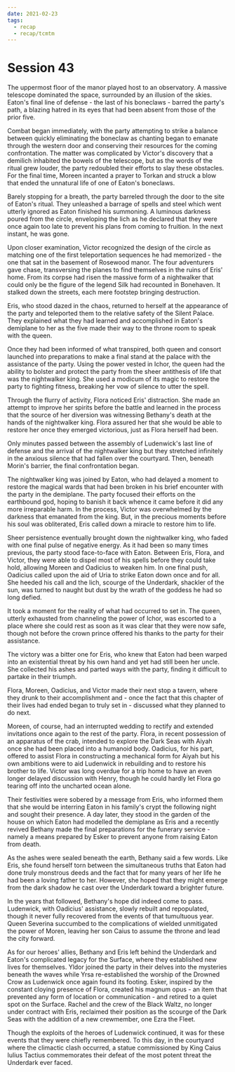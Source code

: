 ```yaml
---
date: 2021-02-23
tags:
  - recap
  - recap/tcmtm
---
```

# Session 43

The uppermost floor of the manor played host to an observatory. A massive telescope dominated the space, surrounded by an illusion of the skies. Eaton's final line of defense - the last of his boneclaws - barred the party's path, a blazing hatred in its eyes that had been absent from those of the prior five.

Combat began immediately, with the party attempting to strike a balance between quickly eliminating the boneclaw as chanting began to emanate through the western door and conserving their resources for the coming confrontation. The matter was complicated by Victor's discovery that a demilich inhabited the bowels of the telescope, but as the words of the ritual grew louder, the party redoubled their efforts to slay these obstacles. For the final time, Moreen incanted a prayer to Torkan and struck a blow that ended the unnatural life of one of Eaton's boneclaws.

Barely stopping for a breath, the party barreled through the door to the site of Eaton's ritual. They unleashed a barrage of spells and steel which went utterly ignored as Eaton finished his summoning. A luminous darkness poured from the circle, enveloping the lich as he declared that they were once again too late to prevent his plans from coming to fruition. In the next instant, he was gone.

Upon closer examination, Victor recognized the design of the circle as matching one of the first teleportation sequences he had memorized - the one that sat in the basement of Rosewood manor. The four adventurers gave chase, transversing the planes to find themselves in the ruins of Eris' home. From its corpse had risen the massive form of a nightwalker that could only be the figure of the legend Silk had recounted in Bonehaven. It stalked down the streets, each mere footstep bringing destruction.

Eris, who stood dazed in the chaos, returned to herself at the appearance of the party and teleported them to the relative safety of the Silent Palace. They explained what they had learned and accomplished in Eaton's demiplane to her as the five made their way to the throne room to speak with the queen.

Once they had been informed of what transpired, both queen and consort launched into preparations to make a final stand at the palace with the assistance of the party. Using the power vested in Ichor, the queen had the ability to bolster and protect the party from the sheer antithesis of life that was the nightwalker king. She used a modicum of its magic to restore the party to fighting fitness, breaking her vow of silence to utter the spell.

Through the flurry of activity, Flora noticed Eris' distraction. She made an attempt to improve her spirits before the battle and learned in the process that the source of her diversion was witnessing Bethany's death at the hands of the nightwalker king. Flora assured her that she would be able to restore her once they emerged victorious, just as Flora herself had been.

Only minutes passed between the assembly of Ludenwick's last line of defense and the arrival of the nightwalker king but they stretched infinitely in the anxious silence that had fallen over the courtyard. Then, beneath Morin's barrier, the final confrontation began.

The nightwalker king was joined by Eaton, who had delayed a moment to restore the magical wards  that had been broken in his brief encounter with the party in the demiplane. The party focused their efforts on the earthbound god, hoping to banish it back whence it came before it did any more irreparable harm. In the process, Victor was overwhelmed by the darkness that emanated from the king. But, in the precious moments before his soul was obliterated, Eris called down a miracle to restore him to life.

Sheer persistence eventually brought down the nightwalker king, who faded with one final pulse of negative energy. As it had been so many times previous, the party stood face-to-face with Eaton. Between Eris, Flora, and Victor, they were able to dispel most of his spells before they could take hold, allowing Moreen and Oadicius to weaken him. In one final push, Oadicius called upon the aid of Uria to strike Eaton down once and for all. She heeded his call and the lich, scourge of the Underdark, shackler of the sun, was turned to naught but dust by the wrath of the goddess he had so long defied.

It took a moment for the reality of what had occurred to set in. The queen, utterly exhausted from channeling the power of Ichor, was escorted to a place where she could rest as soon as it was clear that they were now safe, though not before the crown prince offered his thanks to the party for their assistance.

The victory was a bitter one for Eris, who knew that Eaton had been warped into an existential threat by his own hand and yet had still been her uncle. She collected his ashes and parted ways with the party, finding it difficult to partake in their triumph.

Flora, Moreen, Oadicius, and Victor made their next stop a tavern, where they drunk to their accomplishment and - once the fact that this chapter of their lives had ended began to truly set in - discussed what they planned to do next.

Moreen, of course, had an interrupted wedding to rectify and extended invitations once again to the rest of the party. Flora, in recent possession of an apparatus of the crab, intended to explore the Dark Seas with Aiyah once she had been placed into a humanoid body. Oadicius, for his part, offered to assist Flora in constructing a mechanical form for Aiyah but his own ambitions were to aid Ludenwick in rebuilding and to restore his brother to life. Victor was long overdue for a trip home to have an even longer delayed discussion with Henry, though he could hardly let Flora go tearing off into the uncharted ocean alone.

Their festivities were sobered by a message from Eris, who informed them that she would be interring Eaton in his family's crypt the following night and sought their presence. A day later, they stood in the garden of the house on which Eaton had modelled the demiplane as Eris and a recently revived Bethany made the final preparations for the funerary service - namely a means prepared by Esker to prevent anyone from raising Eaton from death.

As the ashes were sealed beneath the earth, Bethany said a few words. Like Eris, she found herself torn between the simultaneous truths that Eaton had done truly monstrous deeds and the fact that for many years of her life he had been a loving father to her. However, she hoped that they might emerge from the dark shadow he cast over the Underdark toward a brighter future.

In the years that followed, Bethany's hope did indeed come to pass. Ludenwick, with Oadicius' assistance, slowly rebuilt and repopulated, though it never fully recovered from the events of that tumultuous year. Queen Severina succumbed to the complications of wielded unmitigated the power of Moren, leaving her son Caius to assume the throne and lead the city forward.

As for our heroes' allies, Bethany and Eris left behind the Underdark and Eaton's complicated legacy for the Surface, where they established new lives for themselves. Yldor joined the party in their delves into the mysteries beneath the waves while Yrsa re-established the worship of the Drowned Crow as Ludenwick once again found its footing. Esker, inspired by the constant cloying presence of Flora, created his magnum opus - an item that prevented any form of location or communication - and retired to a quiet spot on the Surface. Rachel and the crew of the Black Waltz, no longer under contract with Eris, reclaimed their position as the scourge of the Dark Seas with the addition of a new crewmember, one Ezra the Fleet.

Though the exploits of the heroes of Ludenwick continued, it was for these events that they were chiefly remembered. To this day, in the courtyard where the climactic clash occurred, a statue commissioned by King Caius Iulius Tactius commemorates their defeat of the most potent threat the Underdark ever faced.
